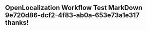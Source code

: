 <properties
ms.topic="hero-topic"
ms.test1="hero-topic"
ms.test2="test"/>


## OpenLocalization Workflow Test MarkDown 9e720d86-dcf2-4f83-ab0a-653e73a1e317 thanks!



<!--HONumber=Sep16_HO1-->


